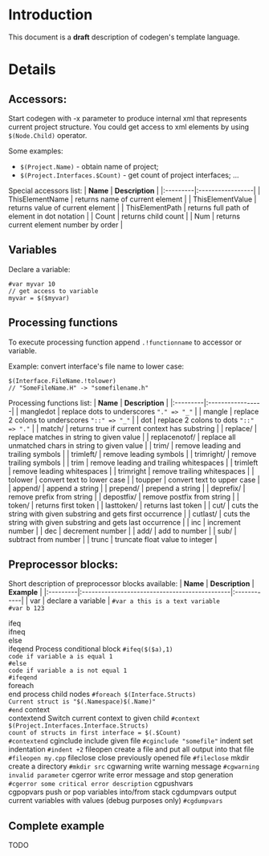 # Introduction #

This document is a **draft** description of codegen's template language.


# Details #

## Accessors: ##
Start codegen with -x parameter to produce internal xml that represents current project structure. You could get access to xml elements by using `$(Node.Child)` operator.

Some examples:
  * `$(Project.Name)` - obtain name of project;
  * `$(Project.Interfaces.$Count)` - get count of project interfaces;
...

Special accessors list:
| **Name** |  **Description** |
|:---------|:-----------------|
| ThisElementName | returns name of current element |
| ThisElementValue | returns value of current element |
| ThisElementPath | returns full path of element in dot notation |
| Count | returns child count |
| Num | returns current element number by order |

## Variables ##

Declare a variable:
```
#var myvar 10
// get access to variable
myvar = $($myvar)
```

## Processing functions ##

To execute processing function append `.!functionname` to accessor or variable.

Example: convert interface's file name to lower case:
```
$(Interface.FileName.!tolower)
// "SomeFileName.H" -> "somefilename.h"
```

Processing functions list:
| **Name** |  **Description** |
|:---------|:-----------------|
| mangledot | replace dots to underscores `"." => "_"` |
| mangle | replace 2 colons to underscores `"::" => "_"` |
| dot | replace 2 colons to dots `"::" => "."`  |
| match/ | returns true if current context has substring |
| replace/ | replace matches in string to given value |
| replacenotof/ | replace all unmatched chars in string to given value |
| trim/ | remove leading and trailing symbols |
| trimleft/ | remove leading symbols |
| trimright/ | remove trailing symbols |
| trim | remove leading and trailing whitespaces |
| trimleft | remove leading whitespaces |
| trimright | remove trailing whitespaces |
| tolower | convert text to lower case |
| toupper | convert text to upper case |
| append/ | append a string |
| prepend/ | prepend a string |
| deprefix/ | remove prefix from string |
| depostfix/ | remove postfix from string |
| token/ | returns first token |
| lasttoken/ | returns last token |
| cut/ | cuts the string with given substring and gets first occurrence |
| cutlast/ | cuts the string with given substring and gets last occurrence |
| inc | increment number |
| dec | decrement number |
| add/ | add to number |
| sub/ | subtract from number |
| trunc | truncate float value to integer |


## Preprocessor blocks: ##

Short description of preprocessor blocks available:
| **Name** |  **Description**                              | **Example** |
|:---------|:----------------------------------------------|:------------|
| var    | declare a variable | `#var a this is a text variable`<br><code>#var b 123</code> <br>
<tr><td> ifeq<br>ifneq<br>else<br>ifeqend </td><td> Process conditional block </td><td> <code>#ifeq($($a),1)</code><br><code>code if variable a is equal 1</code><br><code>#else</code><br><code>code if variable a is not equal 1</code><br><code>#ifeqend</code><br> </td></tr>
<tr><td> foreach<br>end </td><td> process child nodes </td><td> <code>#foreach $(Interface.Structs)</code><br><code>Current struct is "$(.Namespace)$(.Name)"</code><br><code>#end</code></td></tr>
<tr><td> context<br>contextend </td><td> Switch current context to given child </td><td> <code>#context $(Project.Interfaces.Interface.Structs)</code><br><code>count of structs in first interface = $(.$Count)</code><br><code>#contextend</code> </td></tr>
<tr><td> cginclude </td><td> include given file </td><td> <code>#cginclude "somefile"</code> </td></tr>
<tr><td> indent </td><td> set indentation </td><td> <code>#indent +2</code> </td></tr>
<tr><td> fileopen </td><td> create a file and put all output into that file </td><td> <code>#fileopen my.cpp</code> </td></tr>
<tr><td> fileclose </td><td> close previously opened file </td><td> <code>#fileclose</code> </td></tr>
<tr><td> mkdir </td><td> create a directory </td><td> <code>#mkdir src</code> </td></tr>
<tr><td> cgwarning </td><td> write warning message </td><td> <code>#cgwarning invalid parameter</code> </td></tr>
<tr><td> cgerror </td><td> write error message and stop generation </td><td> <code>#cgerror some critical error description</code> </td></tr>
<tr><td> cgpushvars<br>cgpopvars </td><td> push or pop variables into/from stack </td><td>  </td></tr>
<tr><td> cgdumpvars </td><td> output current variables with values (debug purposes only) </td><td> <code>#cgdumpvars</code> </td></tr></tbody></table>



<h2>Complete example</h2>

TODO